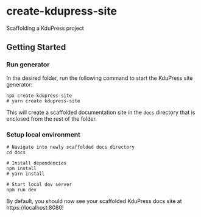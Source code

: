 # create-kdupress-site

Scaffolding a KduPress project

## Getting Started

### Run generator

In the desired folder, run the following command to start the KduPress site generator:

```shell
npx create-kdupress-site
# yarn create kdupress-site
```

This will create a scaffolded documentation site in the `docs` directory that is enclosed from the rest of the folder.

### Setup local environment

```shell
# Navigate into newly scaffolded docs directory
cd docs

# Install dependencies
npm install
# yarn install

# Start local dev server
npm run dev
```

By default, you should now see your scaffolded KduPress docs site at https://localhost:8080!
